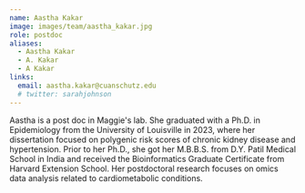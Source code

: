 ```yaml
---
name: Aastha Kakar
image: images/team/aastha_kakar.jpg
role: postdoc
aliases:
  - Aastha Kakar
  - A. Kakar
  - A Kakar
links:
  email: aastha.kakar@cuanschutz.edu
  # twitter: sarahjohnson
---
```


Aastha is a post doc in Maggie's lab. She graduated with a Ph.D. in Epidemiology from the University of Louisville in 2023, where her dissertation focused on polygenic risk scores of chronic kidney disease and hypertension. Prior to her Ph.D., she got her M.B.B.S. from D.Y. Patil Medical School in India and received the Bioinformatics Graduate Certificate from Harvard Extension School. Her postdoctoral research focuses on omics data analysis related to cardiometabolic conditions. 
